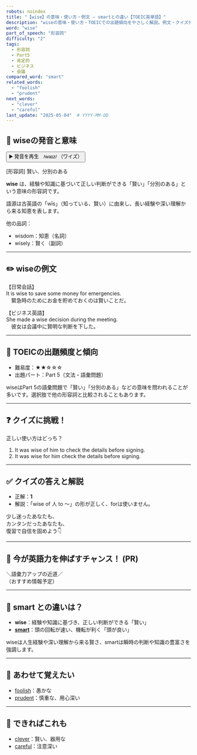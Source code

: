```yaml
---
robots: noindex
title: "【wise】の意味・使い方・例文 ― smartとの違い【TOEIC英単語】"
description: "wiseの意味・使い方・TOEICでの出題傾向をやさしく解説。例文・クイズ付きでsmartとの違いもわかりやすく学べます。"
word: "wise"
part_of_speech: "形容詞"
difficulty: "2"
tags:
  - 形容詞
  - Part5
  - 肯定的
  - ビジネス
  - 会議
compared_word: "smart"
related_words:
  - "foolish"
  - "prudent"
next_words:
  - "clever"
  - "careful"
last_update: "2025-05-04"  # YYYY-MM-DD
---
```


## 🔰 wiseの発音と意味

<button class="play-audio" onclick="playTTS('wise')">
  <span class="play-audio-main">
    ▶️ 発音を再生　/waɪz/
  </span>
  <span class="play-audio-sub">
    （ワイズ）
  </span>
</button>

[形容詞] 賢い、分別のある

**wise** は、経験や知識に基づいて正しい判断ができる「賢い」「分別のある」という意味の形容詞です。

語源は古英語の「wīs」（知っている、賢い）に由来し、長い経験や深い理解から来る知恵を表します。

他の品詞：  
- wisdom：知恵（名詞）
- wisely：賢く（副詞）

---

## ✏️ wiseの例文

【日常会話】  
It is wise to save some money for emergencies.  
　緊急時のためにお金を貯めておくのは賢いことだ。

【ビジネス英語】  
She made a wise decision during the meeting.  
　彼女は会議中に賢明な判断を下した。

---

## 🎯 TOEICの出題頻度と傾向

- 難易度：★★☆☆☆
- 出題パート：Part 5（文法・語彙問題）

wiseはPart 5の語彙問題で「賢い」「分別のある」などの意味を問われることが多いです。選択肢で他の形容詞と比較されることもあります。

---

## ❓ クイズに挑戦！

正しい使い方はどっち？

1. It was wise of him to check the details before signing.  
2. It was wise for him check the details before signing.

---

## ✅ クイズの答えと解説

- 正解：**1**
- 解説：「wise of 人 to ～」の形が正しく、forは使いません。

少し迷ったあなたも、  
カンタンだったあなたも、  
復習で自信を固めよう👇️

---

## 🚀 今が英語力を伸ばすチャンス！ (PR)

<div class="info-center">
＼語彙力アップの近道／<br>  
（おすすめ情報予定）
</div>

---

## 🤔  smart との違いは？

- **wise**：経験や知識に基づき、正しい判断ができる「賢い」
- **[smart](/word/smart/)**：頭の回転が速い、機転が利く「頭が良い」

wiseは人生経験や深い理解から来る賢さ、smartは瞬時の判断や知識の豊富さを強調します。

---

## 🧩 あわせて覚えたい

- [foolish](/word/foolish/)：愚かな
- [prudent](/word/prudent/)：慎重な、用心深い

---

## 📖 できればこれも

- [clever](/word/clever/)：賢い、器用な
- [careful](/word/careful/)：注意深い

<!-- cvid: aid11_bid48 -->
